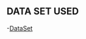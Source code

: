 ## DATA SET USED
-<a href="https://github.com/SaiKiran767/STUDENT-PLACEMENT-ANALYSIS-DASHBOARD/blob/main/MIS_DASHBOARD.xlsx">DataSet</a>
